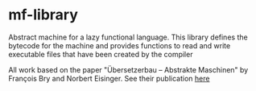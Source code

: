 # mf-library

Abstract machine for a lazy functional language. This library defines the bytecode for the machine and provides functions to read and write executable files that have been created by the compiler

All work based on the paper "Übersetzerbau – Abstrakte Maschinen" by François Bry and Norbert Eisinger. See their publication [here](https://www.en.pms.ifi.lmu.de/publications/lecture-notes/uebersetzerbau/www-skriptum-2004.pdf)  

